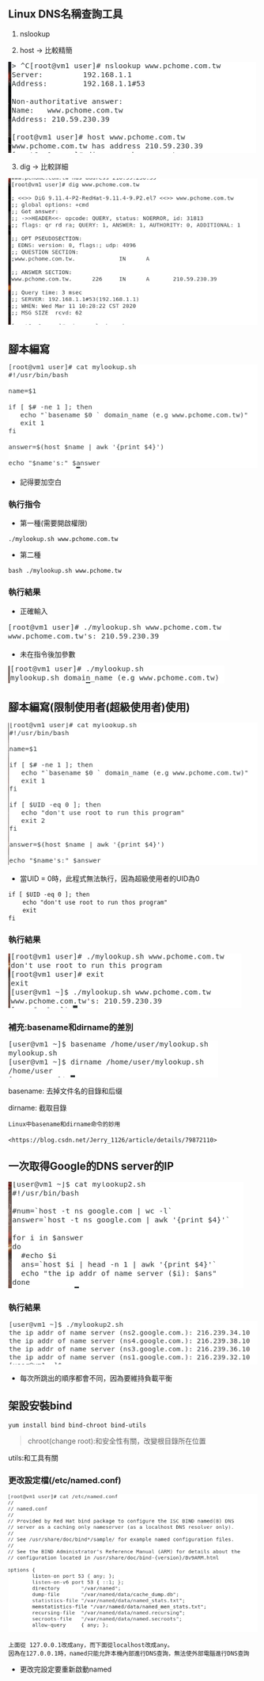 ## Linux DNS名稱查詢工具

1. nslookup

2. host -> 比較精簡

![0311-01](https://github.com/z002020821/Linux_note/blob/master/20200311/0311-01.png)

3. dig -> 比較詳細 

![0311-02](https://github.com/z002020821/Linux_note/blob/master/20200311/0311-02.png)

## 腳本編寫

![0311-03](https://github.com/z002020821/Linux_note/blob/master/20200311/0311-03.png)
* 記得要加空白

### 執行指令
* 第一種(需要開啟權限)
```
./mylookup.sh www.pchome.com.tw
```
* 第二種
```
bash ./mylookup.sh www.pchome.tw
```

### 執行結果
* 正確輸入

![0311-04](https://github.com/z002020821/Linux_note/blob/master/20200311/0311-04.png)
* 未在指令後加參數

![0311-05](https://github.com/z002020821/Linux_note/blob/master/20200311/0311-05.png)

## 腳本編寫(限制使用者(超級使用者)使用)

![0311-06](https://github.com/z002020821/Linux_note/blob/master/20200311/0311-06.png)

* 當UID = 0時，此程式無法執行，因為超級使用者的UID為0
```
if [ $UID -eq 0 ]; then
    echo "don't use root to run thos program"
    exit
fi
```
### 執行結果
![0311-07](https://github.com/z002020821/Linux_note/blob/master/20200311/0311-07.png)

### 補充:basename和dirname的差別

![0311-08](https://github.com/z002020821/Linux_note/blob/master/20200311/0311-08.png)

basename: 去掉文件名的目錄和后缀

dirname: 截取目錄

```
Linux中basename和dirname命令的妙用

<https://blog.csdn.net/Jerry_1126/article/details/79872110>
```

## 一次取得Google的DNS server的IP

![0311-09](https://github.com/z002020821/Linux_note/blob/master/20200311/0311-09.png)

### 執行結果

![0311-10](https://github.com/z002020821/Linux_note/blob/master/20200311/0311-10.png)

* 每次所跳出的順序都會不同，因為要維持負載平衡

## 架設安裝bind

```
yum install bind bind-chroot bind-utils
```
> chroot(change root):和安全性有關，改變根目錄所在位置

utils:和工具有關

### 更改設定檔(/etc/named.conf)

![0311-11](https://github.com/z002020821/Linux_note/blob/master/20200311/0311-11.png)

```
上面從 127.0.0.1改成any，而下面從localhost改成any。
因為在127.0.0.1時，named只能允許本機內部進行DNS查詢，無法使外部電腦進行DNS查詢
```
* 更改完設定要重新啟動named
